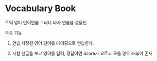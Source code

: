 # Vocabulary Book
토익 영어 단어연습
그러나 타자 연습을 곁들인

주요 기능
1. 연습
  저장된 영어 단어를 타이핑으로 연습한다.

2. 시험
   한글을 보고 영어를 입력, 정답이면 Score가 오르고 모를 경우 skip이 존재
